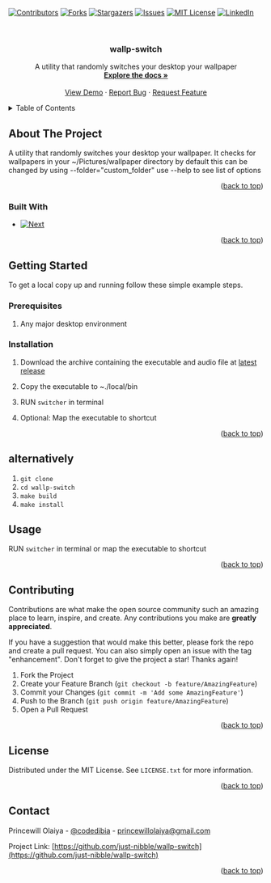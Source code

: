 <!-- Improved compatibility of back to top link: See: https://github.com/othneildrew/Best-README-Template/pull/73 -->
<a name="readme-top"></a>
<!--
*** Thanks for checking out the Best-README-Template. If you have a suggestion
*** that would make this better, please fork the repo and create a pull request
*** or simply open an issue with the tag "enhancement".
*** Don't forget to give the project a star!
*** Thanks again! Now go create something AMAZING! :D
-->



<!-- PROJECT SHIELDS -->
<!--
*** I'm using markdown "reference style" links for readability.
*** Reference links are enclosed in brackets [ ] instead of parentheses ( ).
*** See the bottom of this document for the declaration of the reference variables
*** for contributors-url, forks-url, etc. This is an optional, concise syntax you may use.
*** https://www.markdownguide.org/basic-syntax/#reference-style-links
-->
[![Contributors][contributors-shield]][contributors-url]
[![Forks][forks-shield]][forks-url]
[![Stargazers][stars-shield]][stars-url]
[![Issues][issues-shield]][issues-url]
[![MIT License][license-shield]][license-url]
[![LinkedIn][linkedin-shield]][linkedin-url]



<!-- PROJECT LOGO -->
<br />
<div align="center">
  <a href="https://github.com/just-nibble/wallp-switch">
    <!-- <img src="images/logo.png" alt="Logo" width="80" height="80"> -->
  </a>

<h3 align="center">wallp-switch</h3>

  <p align="center">
    A utility that randomly switches your desktop your wallpaper
    <br />
    <a href="https://github.com/just-nibble/wallp-switch"><strong>Explore the docs »</strong></a>
    <br />
    <br />
    <a href="https://github.com/just-nibble/wallp-switch">View Demo</a>
    ·
    <a href="https://github.com/just-nibble/wallp-switch/issues">Report Bug</a>
    ·
    <a href="https://github.com/just-nibble/wallp-switch/issues">Request Feature</a>
  </p>
</div>



<!-- TABLE OF CONTENTS -->
<details>
  <summary>Table of Contents</summary>
  <ol>
    <li>
      <a href="#about-the-project">About The Project</a>
      <ul>
        <li><a href="#built-with">Built With</a></li>
      </ul>
    </li>
    <li>
      <a href="#getting-started">Getting Started</a>
      <ul>
        <li><a href="#prerequisites">Prerequisites</a></li>
        <li><a href="#installation">Installation</a></li>
      </ul>
    </li>
    <li><a href="#usage">Usage</a></li>
    <li><a href="#contributing">Contributing</a></li>
    <li><a href="#license">License</a></li>
    <li><a href="#contact">Contact</a></li>
  </ol>
</details>



<!-- ABOUT THE PROJECT -->
## About The Project
A utility that randomly switches your desktop your wallpaper.
It checks for wallpapers in your ~/Pictures/wallpaper directory by default
this can be changed by using --folder="custom_folder"
use --help to see list of options
<p align="right">(<a href="#readme-top">back to top</a>)</p>


### Built With

* [![Next][Go]][Go-url]

<p align="right">(<a href="#readme-top">back to top</a>)</p>



<!-- GETTING STARTED -->
## Getting Started

To get a local copy up and running follow these simple example steps.

### Prerequisites

1. Any major desktop environment

### Installation

1. Download the archive containing the executable and audio file at [latest release](https://github.com/just-nibble/wallp-switch/releases/latest)


2. Copy the executable to ~./local/bin

3. RUN ```switcher``` in terminal

4. Optional: Map the executable to shortcut

<p align="right">(<a href="#readme-top">back to top</a>)</p>

## alternatively ##
1. ```git clone```
2. ```cd wallp-switch```
3. ```make build```
4. ```make install```



<!-- USAGE EXAMPLES -->
## Usage

RUN `switcher` in terminal or map the executable to shortcut

<p align="right">(<a href="#readme-top">back to top</a>)</p>

<!-- CONTRIBUTING -->
## Contributing

Contributions are what make the open source community such an amazing place to learn, inspire, and create. Any contributions you make are **greatly appreciated**.

If you have a suggestion that would make this better, please fork the repo and create a pull request. You can also simply open an issue with the tag "enhancement".
Don't forget to give the project a star! Thanks again!

1. Fork the Project
2. Create your Feature Branch (`git checkout -b feature/AmazingFeature`)
3. Commit your Changes (`git commit -m 'Add some AmazingFeature'`)
4. Push to the Branch (`git push origin feature/AmazingFeature`)
5. Open a Pull Request

<p align="right">(<a href="#readme-top">back to top</a>)</p>



<!-- LICENSE -->
## License

Distributed under the MIT License. See `LICENSE.txt` for more information.

<p align="right">(<a href="#readme-top">back to top</a>)</p>



<!-- CONTACT -->
## Contact

Princewill Olaiya - [@codedibia](https://twitter.com/codedibia) - princewillolaiya@gmail.com

Project Link: [https://github.com/just-nibble/wallp-switch](https://github.com/just-nibble/wallp-switch)

<p align="right">(<a href="#readme-top">back to top</a>)</p>

<!-- MARKDOWN LINKS & IMAGES -->
<!-- https://www.markdownguide.org/basic-syntax/#reference-style-links -->
[contributors-shield]: https://img.shields.io/github/contributors/just-nibble/wallp-switch.svg?style=for-the-badge
[contributors-url]: https://github.com/just-nibble/wallp-switch/graphs/contributors
[forks-shield]: https://img.shields.io/github/forks/just-nibble/wallp-switch.svg?style=for-the-badge
[forks-url]: https://github.com/just-nibble/wallp-switch/network/members
[stars-shield]: https://img.shields.io/github/stars/just-nibble/wallp-switch.svg?style=for-the-badge
[stars-url]: https://github.com/just-nibble/wallp-switch/stargazers
[issues-shield]: https://img.shields.io/github/issues/just-nibble/wallp-switch.svg?style=for-the-badge
[issues-url]: https://github.com/just-nibble/wallp-switch/issues
[license-shield]: https://img.shields.io/github/license/just-nibble/wallp-switch.svg?style=for-the-badge
[license-url]: https://github.com/just-nibble/wallp-switch/blob/master/LICENSE.txt
[linkedin-shield]: https://img.shields.io/badge/-LinkedIn-black.svg?style=for-the-badge&logo=linkedin&colorB=555
[linkedin-url]: https://linkedin.com/in/princewill-olaiya
[product-screenshot]: images/screenshot.png
[Go]: https://img.shields.io/badge/Go-000000?style=for-the-badge&logo=go&logoColor=white
[Go-url]: https://go.dev/

 
